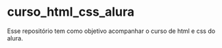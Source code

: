# curso_html_css_alura
Esse repositório tem como objetivo acompanhar o curso de html e css do alura.
